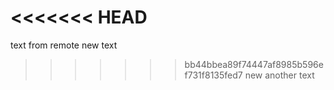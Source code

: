 <<<<<<< HEAD
=======
text from remote
new text
>>>>>>> bb44bbea89f74447af8985b596ef731f8135fed7
new another text
